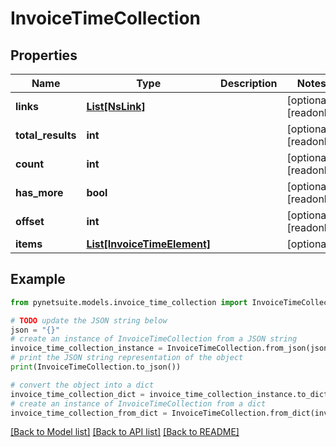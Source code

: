 # InvoiceTimeCollection


## Properties

Name | Type | Description | Notes
------------ | ------------- | ------------- | -------------
**links** | [**List[NsLink]**](NsLink.md) |  | [optional] [readonly] 
**total_results** | **int** |  | [optional] [readonly] 
**count** | **int** |  | [optional] [readonly] 
**has_more** | **bool** |  | [optional] [readonly] 
**offset** | **int** |  | [optional] [readonly] 
**items** | [**List[InvoiceTimeElement]**](InvoiceTimeElement.md) |  | [optional] 

## Example

```python
from pynetsuite.models.invoice_time_collection import InvoiceTimeCollection

# TODO update the JSON string below
json = "{}"
# create an instance of InvoiceTimeCollection from a JSON string
invoice_time_collection_instance = InvoiceTimeCollection.from_json(json)
# print the JSON string representation of the object
print(InvoiceTimeCollection.to_json())

# convert the object into a dict
invoice_time_collection_dict = invoice_time_collection_instance.to_dict()
# create an instance of InvoiceTimeCollection from a dict
invoice_time_collection_from_dict = InvoiceTimeCollection.from_dict(invoice_time_collection_dict)
```
[[Back to Model list]](../README.md#documentation-for-models) [[Back to API list]](../README.md#documentation-for-api-endpoints) [[Back to README]](../README.md)


